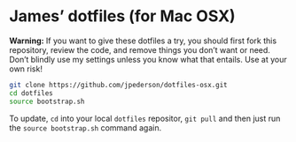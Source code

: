 # James’ dotfiles (for Mac OSX)

**Warning:** If you want to give these dotfiles a try, you should first fork this repository, review the code, and remove things you don’t want or need. Don’t blindly use my settings unless you know what that entails. Use at your own risk!

```bash
git clone https://github.com/jpederson/dotfiles-osx.git
cd dotfiles
source bootstrap.sh
```

To update, `cd` into your local `dotfiles` repositor, `git pull` and then just run the `source bootstrap.sh` command again.
